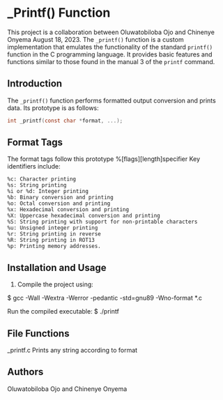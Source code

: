 # _Printf() Function
This project is a collaboration between Oluwatobiloba Ojo and Chinenye Onyema August 18, 2023.
The `_printf()` function is a custom implementation that emulates the functionality of the standard `printf()` function in the C programming language.
It provides basic features and functions similar to those found in the manual 3 of the `printf` command.
## Introduction

The `_printf()` function performs formatted output conversion and prints data. Its prototype is as follows:

```c
int _printf(const char *format, ...);
```
## Format Tags
The format tags follow this prototype
%[flags][length]specifier
Key identifiers include:

    %c: Character printing
    %s: String printing
    %i or %d: Integer printing
    %b: Binary conversion and printing
    %o: Octal conversion and printing
    %x: Hexadecimal conversion and printing
    %X: Uppercase hexadecimal conversion and printing
    %S: String printing with support for non-printable characters
    %u: Unsigned integer printing
    %r: String printing in reverse
    %R: String printing in ROT13
    %p: Printing memory addresses.


## Installation and Usage
1. Compile the project using:

$ gcc -Wall -Wextra -Werror -pedantic -std=gnu89 -Wno-format *.c

Run the compiled executable:
$ ./printf

## File Functions
_printf.c
Prints any string according to format

## Authors
Oluwatobiloba Ojo and Chinenye Onyema

